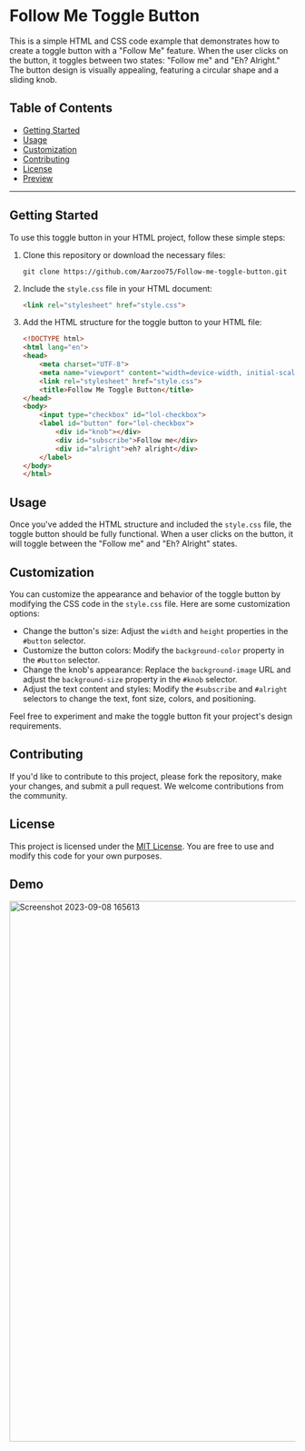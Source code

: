 # Follow Me Toggle Button

This is a simple HTML and CSS code example that demonstrates how to create a toggle button with a "Follow Me" feature. When the user clicks on the button, it toggles between two states: "Follow me" and "Eh? Alright." The button design is visually appealing, featuring a circular shape and a sliding knob.

## Table of Contents

- [Getting Started](#getting-started)
- [Usage](#usage)
- [Customization](#customization)
- [Contributing](#contributing)
- [License](#license)
- [Preview](#preview)
  
---

## Getting Started

To use this toggle button in your HTML project, follow these simple steps:

1. Clone this repository or download the necessary files:

   ```
   git clone https://github.com/Aarzoo75/Follow-me-toggle-button.git
   ```

2. Include the `style.css` file in your HTML document:

   ```html
   <link rel="stylesheet" href="style.css">
   ```

3. Add the HTML structure for the toggle button to your HTML file:

   ```html
   <!DOCTYPE html>
   <html lang="en">
   <head>
       <meta charset="UTF-8">
       <meta name="viewport" content="width=device-width, initial-scale=1.0">
       <link rel="stylesheet" href="style.css">
       <title>Follow Me Toggle Button</title>
   </head>
   <body>
       <input type="checkbox" id="lol-checkbox">
       <label id="button" for="lol-checkbox">
           <div id="knob"></div>
           <div id="subscribe">Follow me</div>
           <div id="alright">eh? alright</div>
       </label>
   </body>
   </html>
   ```

## Usage

Once you've added the HTML structure and included the `style.css` file, the toggle button should be fully functional. When a user clicks on the button, it will toggle between the "Follow me" and "Eh? Alright" states.

## Customization

You can customize the appearance and behavior of the toggle button by modifying the CSS code in the `style.css` file. Here are some customization options:

- Change the button's size: Adjust the `width` and `height` properties in the `#button` selector.
- Customize the button colors: Modify the `background-color` property in the `#button` selector.
- Change the knob's appearance: Replace the `background-image` URL and adjust the `background-size` property in the `#knob` selector.
- Adjust the text content and styles: Modify the `#subscribe` and `#alright` selectors to change the text, font size, colors, and positioning.

Feel free to experiment and make the toggle button fit your project's design requirements.

## Contributing

If you'd like to contribute to this project, please fork the repository, make your changes, and submit a pull request. We welcome contributions from the community.

## License

This project is licensed under the [MIT License](LICENSE). You are free to use and modify this code for your own purposes.

## Demo

<img width="952" alt="Screenshot 2023-09-08 165613" src="https://github.com/Aarzoo75/Follow-me-toggle-button/assets/59678435/96b62d89-bcc4-42a5-afba-f10b05841c10">
